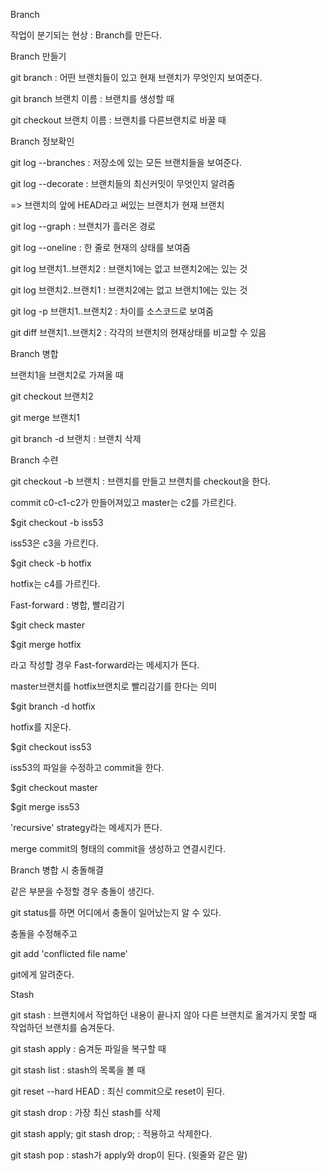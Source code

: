 Branch

작업이 분기되는 현상 : Branch를 만든다.



Branch 만들기

git branch : 어떤 브랜치들이 있고 현재 브랜치가 무엇인지 보여준다.

git branch 브랜치 이름 : 브랜치를 생성할 때

git checkout 브랜치 이름 : 브랜치를 다른브랜치로 바꿀 때



Branch 정보확인

git log --branches : 저장소에 있는 모든 브랜치들을 보여준다.

git log --decorate : 브랜치들의 최신커밋이 무엇인지 알려줌

=> 브랜치의 앞에 HEAD라고 써있는 브랜치가 현재 브랜치

git log --graph : 브랜치가 흘러온 경로

git log --oneline : 한 줄로 현재의 상태를 보여줌

git log 브랜치1..브랜치2 : 브랜치1에는 없고 브랜치2에는 있는 것

git log 브랜치2..브랜치1 : 브랜치2에는 없고 브랜치1에는 있는 것

git log -p 브랜치1..브랜치2 : 차이를 소스코드로 보여줌

git diff 브랜치1..브랜치2 : 각각의 브랜치의 현재상태를 비교할 수 있음



Branch 병합

브랜치1을 브랜치2로 가져올 때

git checkout 브랜치2

git merge 브랜치1

git branch -d 브랜치 : 브랜치 삭제



Branch 수련

git checkout -b 브랜치 : 브랜치를 만들고 브랜치를 checkout을 한다.

commit c0-c1-c2가 만들어져있고 master는 c2를 가르킨다.

$git checkout -b iss53 

iss53은 c3을 가르킨다.

$git check -b hotfix

hotfix는 c4를 가르킨다.

Fast-forward : 병합, 빨리감기

$git check master

$git merge hotfix

라고 작성할 경우 Fast-forward라는 메세지가 뜬다.

master브랜치를 hotfix브랜치로 빨리감기를 한다는 의미

$git branch -d hotfix

hotfix를 지운다.

$git checkout iss53

iss53의 파일을 수정하고 commit을 한다.

$git checkout master

$git merge iss53

'recursive' strategy라는 메세지가 뜬다.

merge commit의 형태의 commit을 생성하고 연결시킨다.



Branch 병합 시 충돌해결

같은 부분을 수정할 경우 충돌이 생긴다.

git status를 하면 어디에서 충돌이 일어났는지 알 수 있다.

충돌을 수정해주고

git add 'conflicted file name'

git에게 알려준다.



Stash

git stash : 브랜치에서 작업하던 내용이 끝나지 않아 다른 브랜치로 옮겨가지 못할 때 작업하던 브랜치를 숨겨둔다.

git stash apply : 숨겨둔 파일을 복구할 때

git stash list : stash의 목록을 볼 때

git reset --hard HEAD : 최신 commit으로 reset이 된다.

git stash drop : 가장 최신 stash를 삭제

git stash apply; git stash drop; : 적용하고 삭제한다.

git stash pop : stash가 apply와 drop이 된다. (윗줄와 같은 말)

